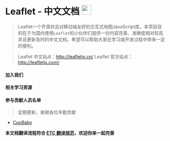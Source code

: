 # Leaflet - 中文文档  <img src='http://leafletjs.cn/docs/images/logo.png' height='30'>


> Leaflet一个开源并且对移动端友好的交互式地图JavaScript库。本项目目的在于为国内使用`Leaflet`的小伙伴们提供一份内容完善、准确度相对较高并且更新及时的中文文档，希望可以帮助大家在学习或开发过程中带来一定的便利。


> Leaflet 中文站点：http://leafletjs.cn/
> Leaflet 官方站点：http://leafletjs.com/

#### 加入我们

#### 相关学习资源

#### 参与贡献人员名单

> 定期更新，谢谢各位辛勤贡献

- [CuoBaby](https://github.com/cuo)

**本文档翻译流程符合 [ETC 翻译规范](https://github.com/react-guide/ETC)，欢迎你来一起完善**
